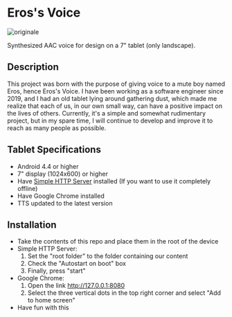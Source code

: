 # Eros's Voice
![originale](https://github.com/GioTem/ErosVoice/assets/30293839/59e52f5a-f4e0-4331-b9c2-8f7a9a94d612)

Synthesized AAC voice for design on a 7" tablet (only landscape).

## Description

This project was born with the purpose of giving voice to a mute boy named Eros, hence Eros's Voice. I have been working as a software engineer since 2019, and I had an old tablet lying around gathering dust, which made me realize that each of us, in our own small way, can have a positive impact on the lives of others. Currently, it's a simple and somewhat rudimentary project, but in my spare time, I will continue to develop and improve it to reach as many people as possible.

## Tablet Specifications
- Android 4.4 or higher
- 7" display (1024x600) or higher
- Have [Simple HTTP Server](https://play.google.com/store/apps/details?id=com.phlox.simpleserver&hl=en_US&pli=1) installed (If you want to use it completely offline)
- Have Google Chrome installed
- TTS updated to the latest version

## Installation
- Take the contents of this repo and place them in the root of the device
- Simple HTTP Server:
  1. Set the "root folder" to the folder containing our content
  2. Check the "Autostart on boot" box
  3. Finally, press "start"
- Google Chrome:
  1. Open the link http://127.0.0.1:8080
  2. Select the three vertical dots in the top right corner and select "Add to home screen"
- Have fun with this
